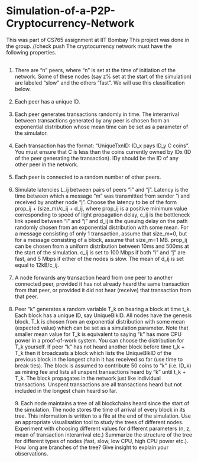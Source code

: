 # Simulation-of-a-P2P-Cryptocurrency-Network
This was part of CS765 assignment at IIT Bombay
This project was done in the group.
//check push
The cryptocurrency network must have the following properties.<br /><br />
1. There are “n” peers, where “n” is set at the time of initiation of the network. Some of these nodes (say z% set at the start of the simulation) are labeled “slow” and the others “fast”. We will use this classification below.<br /><br />
2. Each peer has a unique ID.<br /><br />
3. Each peer generates transactions randomly in time. The interarrival between
transactions generated by any peer is chosen from an exponential distribution whose
mean time can be set as a parameter of the simulator.<br /><br />
4. Each transaction has the format: “UniqueTxnID: ID_x pays ID_y C coins”. You must
ensure that C is less than the coins currently owned by IDx (ID of the peer generating
the transaction). IDy should be the ID of any other peer in the network.<br /><br />
5. Each peer is connected to a random number of other peers.<br /><br />
6. Simulate latencies L_ij between pairs of peers “i” and “j”. Latency is the time between
which a message “m” was transmitted from sender “i and received by another node “j”. Choose the latency to be of the form prop_ij + (size_m)/c_ij + d_ij, where prop_ij is a positive minimum value corresponding to speed of light propagation delay, c_ij is the bottleneck link speed between “i” and “j” and d_ij is the queuing delay on the path randomly chosen from an exponential distribution with some mean. For a message consisting of only 1 transaction, assume that size_m=0, but for a message consisting of a block, assume that size_m=1 MB. prop_ij can be chosen from a uniform distribution between 10ms and 500ms at the start of the simulation. c_ij is set to 100 Mbps if both “i” and “j” are fast, and 5 Mbps if either of the nodes is slow. The mean of d_ij is set equal to 12kB/c_ij.<br /><br />
7. A node forwards any transaction heard from one peer to another connected peer, provided it has not already heard the same transaction from that peer, or provided it did not hear (receive) that transaction from that peer.<br /><br />
8. Peer “k” generates a random variable T_k on hearing a block at time t_k. Each block has a unique ID, say UniqueBlkID. All nodes have the genesis block. T_k is chosen from an exponential distribution with some mean (expected value) which can be set as a simulation parameter. Note that smaller mean value for T_k is equivalent to saying “k” has more CPU power in a proof-of-work system. You can choose the distribution for T_k yourself. If peer “k” has not heard another block before time t_k + T_k then it broadcasts a block which lists the UniqueBlkID of the previous block in the longest chain it has received so far (use time to break ties). The block is assumed to contribute 50 coins to “k” (i.e. ID_k) as mining fee and lists all unspent transactions heard by “k” until t_k + T_k.
The block propagates in the network just like individual transactions. Unspent
transactions are all transactions heard but not included in the longest chain heard so far.<br /> <br />9. Each node maintains a tree of all blockchains heard since the start of the simulation. The
node stores the time of arrival of every block in its tree. This information is written to a file at the end of the simulation.
Use an appropriate visualisation tool to study the trees of different nodes. Experiment with choosing different values for different parameters (n, z, mean of transaction interarrival etc.) Summarize the structure of the tree for different types of nodes (fast, slow, low CPU, high CPU power etc.). How long are branches of the tree? Give insight to explain your observations.
